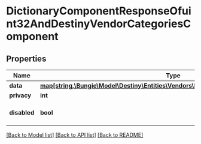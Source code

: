 # DictionaryComponentResponseOfuint32AndDestinyVendorCategoriesComponent

## Properties
Name | Type | Description | Notes
------------ | ------------- | ------------- | -------------
**data** | [**map[string,\Bungie\Model\Destiny\Entities\Vendors\DestinyVendorCategoriesComponent]**](DestinyVendorCategoriesComponent.md) |  | [optional] 
**privacy** | **int** |  | [optional] 
**disabled** | **bool** | If true, this component is disabled. | [optional] 

[[Back to Model list]](../README.md#documentation-for-models) [[Back to API list]](../README.md#documentation-for-api-endpoints) [[Back to README]](../README.md)


